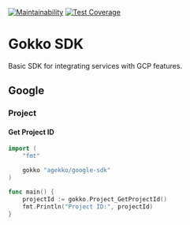 [![Maintainability](https://api.codeclimate.com/v1/badges/233ac79886aff9f1580a/maintainability)](https://codeclimate.com/repos/61ede84a526fc70163005543/maintainability)
[![Test Coverage](https://api.codeclimate.com/v1/badges/233ac79886aff9f1580a/test_coverage)](https://codeclimate.com/repos/61ede84a526fc70163005543/test_coverage)

# Gokko SDK
Basic SDK for integrating services with GCP features.

## Google

### Project

#### Get Project ID
```go
import (
    "fmt"

    gokko "agekko/google-sdk"
)

func main() {
    projectId := gokko.Project_GetProjectId()
    fmt.Println("Project ID:", projectId)
}
```
